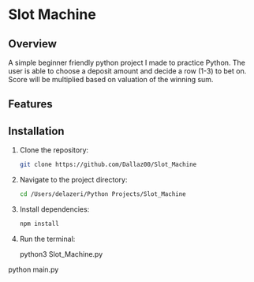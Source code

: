# Slot Machine

## Overview

A simple beginner friendly python project I made to practice Python. The user is able to choose a deposit amount and decide a row (1-3) to bet on. Score will be multiplied based on valuation of the winning sum.

## Features

## Installation

1. Clone the repository:

   ```bash
   git clone https://github.com/Dallaz00/Slot_Machine
   ```

2. Navigate to the project directory:

   ```bash
   cd /Users/delazeri/Python Projects/Slot_Machine
   ```

3. Install dependencies:

   ```bash
   npm install
   ```

4. Run the terminal:

   python3 Slot_Machine.py 

python main.py